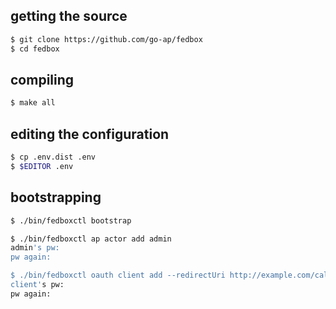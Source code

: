 ## getting the source

```sh
$ git clone https://github.com/go-ap/fedbox
$ cd fedbox
```

## compiling

```sh
$ make all
```

## editing the configuration

```sh
$ cp .env.dist .env
$ $EDITOR .env
```

## bootstrapping

```sh
$ ./bin/fedboxctl bootstrap

$ ./bin/fedboxctl ap actor add admin
admin's pw:
pw again:

$ ./bin/fedboxctl oauth client add --redirectUri http://example.com/callback
client's pw:
pw again:
```
